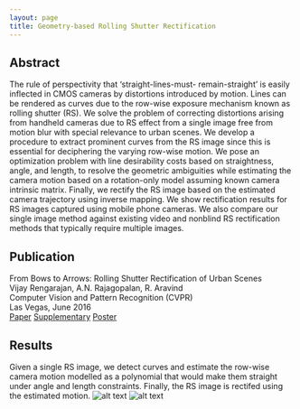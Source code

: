 ```yaml
---
layout: page
title: Geometry-based Rolling Shutter Rectification
---
```


## Abstract
The rule of perspectivity that ‘straight-lines-must-
remain-straight’ is easily inflected in CMOS cameras by
distortions introduced by motion. Lines can be rendered
as curves due to the row-wise exposure mechanism known
as rolling shutter (RS). We solve the problem of correcting
distortions arising from handheld cameras due to RS effect
from a single image free from motion blur with special relevance 
to urban scenes. We develop a procedure to extract
prominent curves from the RS image since this is essential
for deciphering the varying row-wise motion. We pose an
optimization problem with line desirability costs based on
straightness, angle, and length, to resolve the geometric
ambiguities while estimating the camera motion based on a
rotation-only model assuming known camera intrinsic matrix. 
Finally, we rectify the RS image based on the estimated
camera trajectory using inverse mapping. We show rectification 
results for RS images captured using mobile phone
cameras. We also compare our single image method against
existing video and nonblind RS rectification methods that
typically require multiple images.

## Publication
From Bows to Arrows: Rolling Shutter Rectification of Urban Scenes<br>
Vijay Rengarajan, A.N. Rajagopalan, R. Aravind<br>
Computer Vision and Pattern Recognition (CVPR)<br>
Las Vegas, June 2016<br>
[Paper](../pdf/2016_cvpr.pdf) [Supplementary](../pdf/2016_cvpr_supp.pdf) [Poster](../pdf/2016_cvpr_poster.pdf)

## Results
Given a single RS image, we detect curves and estimate the row-wise camera motion modelled as a polynomial that would make them straight under angle and length constraints. Finally, the RS image is rectifed using the estimated motion. 
![alt text](../img/rs_rect_eg_curve.png "Curve Detection")
![alt text](../img/rs_rect_eg_iter.png "Iterations")
